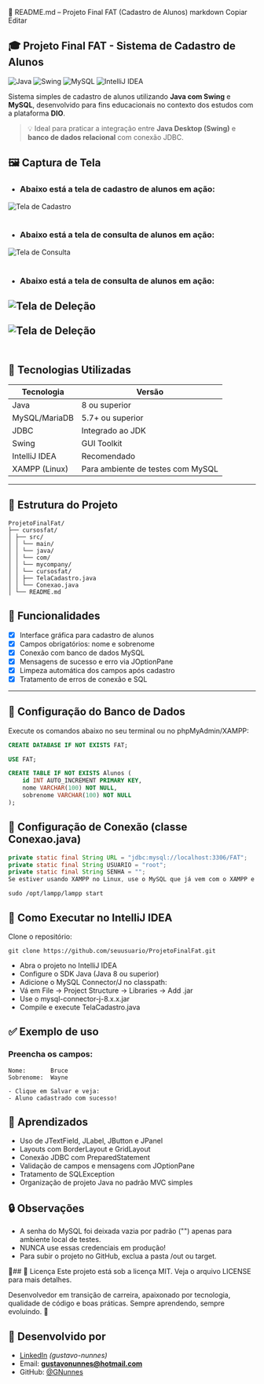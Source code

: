 🧾 README.md – Projeto Final FAT (Cadastro de Alunos)
markdown
Copiar
Editar
## 🎓 Projeto Final FAT - Sistema de Cadastro de Alunos

![Java](https://img.shields.io/badge/Java-ED8B00?style=for-the-badge&logo=java&logoColor=white)
![Swing](https://img.shields.io/badge/Swing-GUI-blue?style=for-the-badge)
![MySQL](https://img.shields.io/badge/MySQL-00000F?style=for-the-badge&logo=mysql&logoColor=white)
![IntelliJ IDEA](https://img.shields.io/badge/IDE-IntelliJIDEA-blue?style=for-the-badge&logo=intellijidea)

Sistema simples de cadastro de alunos utilizando **Java com Swing** e **MySQL**, desenvolvido para fins educacionais no contexto dos estudos com a plataforma **DIO**.

> 💡 Ideal para praticar a integração entre **Java Desktop (Swing)** e **banco de dados relacional** com conexão JDBC.

##  🖼️ Captura de Tela

- ### Abaixo está a tela de cadastro de alunos em ação:

![Tela de Cadastro](img/TelaCadastro.png)<br><br>

- ### Abaixo está a tela de consulta de alunos em ação:

![Tela de Consulta](img/ConsultaCadastro.png)<br><br>

- ### Abaixo está a tela de consulta de alunos em ação:

![Tela de Deleção](img/DeletarCadastro.png)<br><br>
![Tela de Deleção](img/CadastroDeletado.png)<br><br>
---

## 🔧 Tecnologias Utilizadas

| Tecnologia | Versão |
|------------|--------|
| Java       | 8 ou superior |
| MySQL/MariaDB | 5.7+ ou superior |
| JDBC       | Integrado ao JDK |
| Swing      | GUI Toolkit |
| IntelliJ IDEA | Recomendado |
| XAMPP (Linux) | Para ambiente de testes com MySQL |

---

## 📂 Estrutura do Projeto

```
ProjetoFinalFat/
├── cursosfat/
│ ├── src/
│ │ └── main/
│ │ └── java/
│ │ └── com/
│ │ └── mycompany/
│ │ └── cursosfat/
│ │ ├── TelaCadastro.java
│ │ └── Conexao.java
│ └── README.md
```

## 📌 Funcionalidades

- [x] Interface gráfica para cadastro de alunos
- [x] Campos obrigatórios: nome e sobrenome
- [x] Conexão com banco de dados MySQL
- [x] Mensagens de sucesso e erro via JOptionPane
- [x] Limpeza automática dos campos após cadastro
- [x] Tratamento de erros de conexão e SQL

---

## 💾 Configuração do Banco de Dados

Execute os comandos abaixo no seu terminal ou no phpMyAdmin/XAMPP:

```sql
CREATE DATABASE IF NOT EXISTS FAT;

USE FAT;

CREATE TABLE IF NOT EXISTS Alunos (
    id INT AUTO_INCREMENT PRIMARY KEY,
    nome VARCHAR(100) NOT NULL,
    sobrenome VARCHAR(100) NOT NULL
);
```
## 🔌 Configuração de Conexão (classe Conexao.java)

```java
private static final String URL = "jdbc:mysql://localhost:3306/FAT";
private static final String USUARIO = "root";
private static final String SENHA = "";
Se estiver usando XAMPP no Linux, use o MySQL que já vem com o XAMPP e garanta que o serviço está ativo:
 ```
```
sudo /opt/lampp/lampp start
```
## 🚀 Como Executar no IntelliJ IDEA
Clone o repositório:

```
git clone https://github.com/seuusuario/ProjetoFinalFat.git
```
- Abra o projeto no IntelliJ IDEA
- Configure o SDK Java (Java 8 ou superior)
- Adicione o MySQL Connector/J no classpath:
- Vá em File → Project Structure → Libraries → Add .jar
- Use o mysql-connector-j-8.x.x.jar
- Compile e execute TelaCadastro.java

## ✅ Exemplo de uso
### Preencha os campos:

```
Nome:       Bruce  
Sobrenome:  Wayne
```
    - Clique em Salvar e veja: 
    - Aluno cadastrado com sucesso!


## 🧠 Aprendizados
- Uso de JTextField, JLabel, JButton e JPanel
- Layouts com BorderLayout e GridLayout
- Conexão JDBC com PreparedStatement
- Validação de campos e mensagens com JOptionPane
- Tratamento de SQLException
- Organização de projeto Java no padrão MVC simples

## 🔒 Observações
- A senha do MySQL foi deixada vazia por padrão ("") apenas para ambiente local de testes.
- NUNCA use essas credenciais em produção!
- Para subir o projeto no GitHub, exclua a pasta /out ou target.

🧙## 📄 Licença
Este projeto está sob a licença MIT.
Veja o arquivo LICENSE para mais detalhes.

Desenvolvedor em transição de carreira, apaixonado por tecnologia, qualidade de código e boas práticas. Sempre aprendendo, sempre evoluindo. 🚀

## 👤 Desenvolvido por
- [LinkedIn](https://www.linkedin.com/in/gustavo-nunnes) *(gustavo-nunnes)*
- Email: **gustavonunnes@hotmail.com**
- GitHub: [@GNunnes](https://github.com/GNunnes)